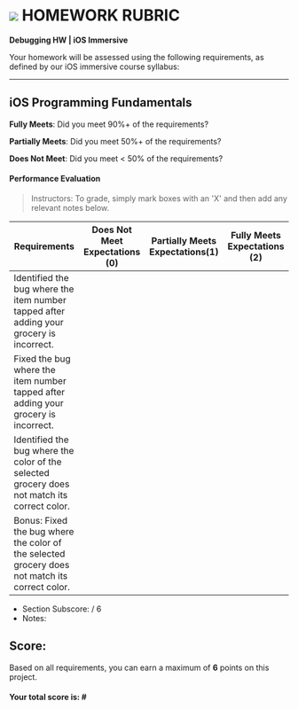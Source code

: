 # ![](https://ga-dash.s3.amazonaws.com/production/assets/logo-9f88ae6c9c3871690e33280fcf557f33.png) HOMEWORK RUBRIC
**Debugging HW | iOS Immersive** 	 					

Your homework will be assessed using the following requirements, as defined by our iOS immersive course syllabus:

---

## iOS Programming Fundamentals
**Fully Meets**: Did you meet 90%+ of the requirements?

**Partially Meets**: Did you meet 50%+ of the requirements?

**Does Not Meet**: Did you meet < 50% of the requirements?

#### Performance Evaluation
> Instructors: To grade, simply mark boxes with an 'X' and then add any relevant notes below.

| Requirements | Does Not Meet Expectations (0) | Partially Meets Expectations(1) | Fully Meets Expectations (2) |
|---|---|---|---|
| Identified the bug where the item number tapped after adding your grocery is incorrect. | | | |
| Fixed the bug where the item number tapped after adding your grocery is incorrect. | | | |
| Identified the bug where the color of the selected grocery does not match its correct color. | | | |
| Bonus: Fixed the bug where the color of the selected grocery does not match its correct color. | | | |

- Section Subscore:  / 6
- Notes:

## Score:
Based on all requirements, you can earn a maximum of  **6**  points on this project.

#### Your total score is: **#**